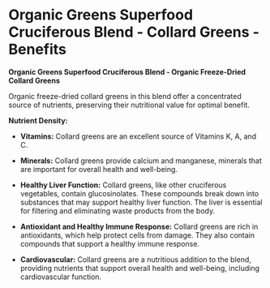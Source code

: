 # Organic Greens Superfood Cruciferous Blend - Collard Greens - Benefits

**Organic Greens Superfood Cruciferous Blend - Organic Freeze-Dried Collard Greens**  

Organic freeze-dried collard greens in this blend offer a concentrated source of nutrients, preserving their nutritional value for optimal benefit. 

**Nutrient Density:** 

- **Vitamins:** Collard greens are an excellent source of Vitamins K, A, and C.    

- **Minerals:** Collard greens provide calcium and manganese, minerals that are important for overall health and well-being. 

- **Healthy Liver Function:** Collard greens, like other cruciferous vegetables, contain glucosinolates. These compounds break down into substances that may support healthy liver function. The liver is essential for filtering and eliminating waste products from the body. 

- **Antioxidant and Healthy Immune Response:** Collard greens are rich in antioxidants, which help protect cells from damage. They also contain compounds that support a healthy immune response.  

- **Cardiovascular:** Collard greens are a nutritious addition to the blend, providing nutrients that support overall health and well-being, including cardiovascular function.